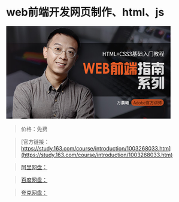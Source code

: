 # web前端开发网页制作、html、js

![img](../../../assets/study163/free/3926b561715244ec8cf520771f7b7505.jpg)

> 价格：免费

> [官方链接：https://study.163.com/course/introduction/1003268033.htm](https://study.163.com/course/introduction/1003268033.htm)

> [阿里网盘：]()

> [百度网盘：]()

> [夸克网盘：]()

